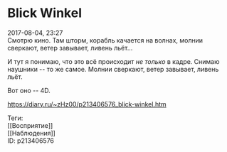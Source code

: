 Blick Winkel
=============

   
 2017-08-04, 23:27   
  Смотрю кино. Там шторм, корабль качается на волнах, молнии сверкают, ветер завывает, ливень льёт...   
   
 И тут я понимаю, что это всё происходит  *не только*  в кадре. Снимаю наушники -- то же самое. Молнии сверкают, ветер завывает, ливень льёт.   
   
 Вот оно -- 4D.   
    
 <https://diary.ru/~zHz00/p213406576_blick-winkel.htm>   
   
 Теги:   
 [[Восприятие]]   
 [[Наблюдения]]   
 ID: p213406576
